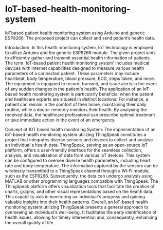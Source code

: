 # IoT-based-health-monitoring-system
IoTbased patient health monitoring system using Arduino and generic ESP8266. The proposed project can collect and send patient’s health data.

Introduction:
In this health monitoring system, IoT technology is employed to utilize Arduino and the generic ESP8266 module. The given project aims to efficiently gather and transmit essential health information of patients.
The term 'IoT-based patient health monitoring system' includes medical devices with internet capabilities designed to measure various health parameters of a connected patient. These parameters may include heartbeat, body temperature, blood pressure, ECG, steps taken, and more. The equipment is equipped to record, transmit, and issue alerts in the event of any sudden changes in the patient's health.
The application of an IoT-based health monitoring system is particularly beneficial when the patient and healthcare experts are situated in distinct locations. For instance, a patient can remain in the comfort of their home, maintaining their daily routine, while a doctor remotely monitors their health. By analysing the received data, the healthcare professional can prescribe optimal treatment or take immediate action in the event of an emergency.

Concept of IOT based health monitoring System:
The implementation of an IoT-based health monitoring system utilizing ThingSpeak constitutes a project that integrates diverse sensors and devices to collect and analyse an individual's health data. ThingSpeak, serving as an open-source IoT platform, offers a user-friendly interface for the seamless collection, analysis, and visualization of data from various IoT devices.
This system can be configured to oversee diverse health parameters, including heart rate and body temperature. The information captured by the sensors can be wirelessly transmitted to a ThingSpeak channel through a Wi-Fi module, such as the ESP8266. Subsequently, the data can undergo analysis using MATLAB or other programming languages compatible with ThingSpeak.
The ThingSpeak platform offers visualization tools that facilitate the creation of charts, graphs, and other visual representations based on the health data. This capability aids in monitoring an individual's progress and gaining valuable insights into their health patterns.
Overall, an IoT-based health monitoring system utilizing ThingSpeak presents a general approach to overseeing an individual's well-being. It facilitates the early identification of health issues, allowing for timely intervention and, consequently, enhancing the overall quality of life.
